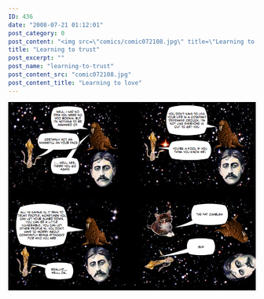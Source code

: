 ```yaml
---
ID: 436
date: "2008-07-21 01:12:01"
post_category: 0
post_content: "<img src=\"comics/comic072108.jpg\" title=\"Learning to love\" />"
title: "Learning to trust"
post_excerpt: ""
post_name: "learning-to-trust"
post_content_src: "comic072108.jpg"
post_content_title: "Learning to love"
---
```



[![Learning to love](/comics-hi-res/comic072108.jpg)](/comics-hi-res/comic072108.jpg "Learning to love")
